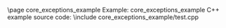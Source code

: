 \page core_exceptions_example Example: core_exceptions_example
C++ example source code:
\include core_exceptions_example/test.cpp
